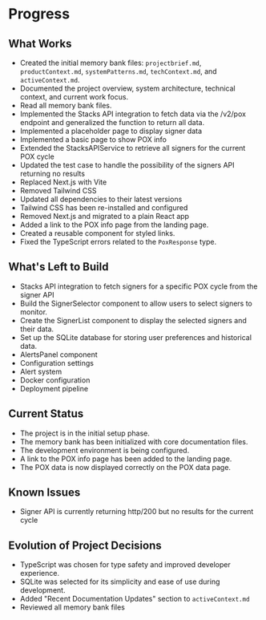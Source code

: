 # Progress

## What Works
- Created the initial memory bank files: `projectbrief.md`, `productContext.md`, `systemPatterns.md`, `techContext.md`, and `activeContext.md`.
- Documented the project overview, system architecture, technical context, and current work focus.
- Read all memory bank files.
- Implemented the Stacks API integration to fetch data via the /v2/pox endpoint and generalized the function to return all data.
- Implemented a placeholder page to display signer data
- Implemented a basic page to show POX info
- Extended the StacksAPIService to retrieve all signers for the current POX cycle
- Updated the test case to handle the possibility of the signers API returning no results
- Replaced Next.js with Vite
- Removed Tailwind CSS
- Updated all dependencies to their latest versions
- Tailwind CSS has been re-installed and configured
- Removed Next.js and migrated to a plain React app
- Added a link to the POX info page from the landing page.
- Created a reusable component for styled links.
- Fixed the TypeScript errors related to the `PoxResponse` type.

## What's Left to Build

- Stacks API integration to fetch signers for a specific POX cycle from the signer API
- Build the SignerSelector component to allow users to select signers to monitor.
- Create the SignerList component to display the selected signers and their data.
- Set up the SQLite database for storing user preferences and historical data.
- AlertsPanel component
- Configuration settings
- Alert system
- Docker configuration
- Deployment pipeline

## Current Status
- The project is in the initial setup phase.
- The memory bank has been initialized with core documentation files.
- The development environment is being configured.
- A link to the POX info page has been added to the landing page.
- The POX data is now displayed correctly on the POX data page.

## Known Issues
- Signer API is currently returning http/200 but no results for the current cycle

## Evolution of Project Decisions
- TypeScript was chosen for type safety and improved developer experience.
- SQLite was selected for its simplicity and ease of use during development.
- Added "Recent Documentation Updates" section to `activeContext.md`
- Reviewed all memory bank files
